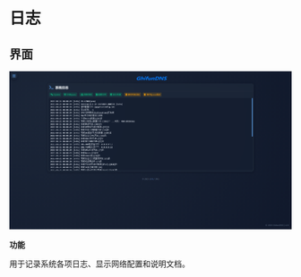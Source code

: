 # 日志

<!-- This page demonstrates some of the built-in markdown extensions provided by VitePress. -->

## 界面

<!-- VitePress provides Syntax Highlighting powered by [Shiki](https://github.com/shikijs/shiki), with additional features like line-highlighting: -->

![规则](../assets/docs-log.png "规则")

**功能**

用于记录系统各项日志、显示网络配置和说明文档。

<!-- ## More

Check out the documentation for the [full list of markdown extensions](https://vitepress.dev/guide/markdown). -->
